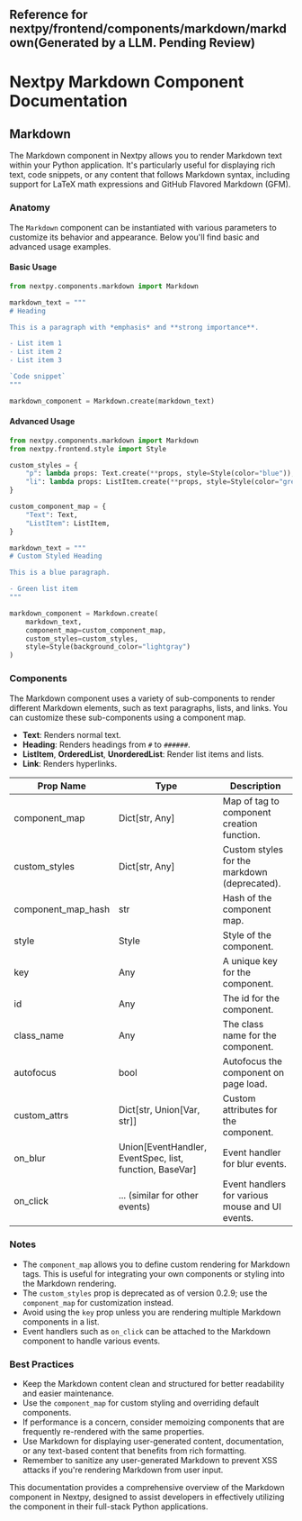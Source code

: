 ##  Reference for nextpy/frontend/components/markdown/markdown(Generated by a LLM. Pending Review)

# Nextpy Markdown Component Documentation

## Markdown

The Markdown component in Nextpy allows you to render Markdown text within your Python application. It's particularly useful for displaying rich text, code snippets, or any content that follows Markdown syntax, including support for LaTeX math expressions and GitHub Flavored Markdown (GFM).

### Anatomy

The `Markdown` component can be instantiated with various parameters to customize its behavior and appearance. Below you'll find basic and advanced usage examples.

#### Basic Usage

```python
from nextpy.components.markdown import Markdown

markdown_text = """
# Heading

This is a paragraph with *emphasis* and **strong importance**.

- List item 1
- List item 2
- List item 3

`Code snippet`
"""

markdown_component = Markdown.create(markdown_text)
```

#### Advanced Usage

```python
from nextpy.components.markdown import Markdown
from nextpy.frontend.style import Style

custom_styles = {
    "p": lambda props: Text.create(**props, style=Style(color="blue")),
    "li": lambda props: ListItem.create(**props, style=Style(color="green"))
}

custom_component_map = {
    "Text": Text,
    "ListItem": ListItem,
}

markdown_text = """
# Custom Styled Heading

This is a blue paragraph.

- Green list item
"""

markdown_component = Markdown.create(
    markdown_text,
    component_map=custom_component_map,
    custom_styles=custom_styles,
    style=Style(background_color="lightgray")
)
```

### Components

The Markdown component uses a variety of sub-components to render different Markdown elements, such as text paragraphs, lists, and links. You can customize these sub-components using a component map.

- **Text**: Renders normal text.
- **Heading**: Renders headings from `#` to `######`.
- **ListItem**, **OrderedList**, **UnorderedList**: Render list items and lists.
- **Link**: Renders hyperlinks.

| Prop Name          | Type                                                  | Description                                      |
|--------------------|-------------------------------------------------------|--------------------------------------------------|
| component_map      | Dict[str, Any]                                        | Map of tag to component creation function.       |
| custom_styles      | Dict[str, Any]                                        | Custom styles for the markdown (deprecated).     |
| component_map_hash | str                                                   | Hash of the component map.                       |
| style              | Style                                                 | Style of the component.                          |
| key                | Any                                                   | A unique key for the component.                  |
| id                 | Any                                                   | The id for the component.                        |
| class_name         | Any                                                   | The class name for the component.                |
| autofocus          | bool                                                  | Autofocus the component on page load.            |
| custom_attrs       | Dict[str, Union[Var, str]]                            | Custom attributes for the component.             |
| on_blur            | Union[EventHandler, EventSpec, list, function, BaseVar] | Event handler for blur events.                |
| on_click           | ... (similar for other events)                        | Event handlers for various mouse and UI events.  |

### Notes

- The `component_map` allows you to define custom rendering for Markdown tags. This is useful for integrating your own components or styling into the Markdown rendering.
- The `custom_styles` prop is deprecated as of version 0.2.9; use the `component_map` for customization instead.
- Avoid using the `key` prop unless you are rendering multiple Markdown components in a list.
- Event handlers such as `on_click` can be attached to the Markdown component to handle various events.

### Best Practices

- Keep the Markdown content clean and structured for better readability and easier maintenance.
- Use the `component_map` for custom styling and overriding default components.
- If performance is a concern, consider memoizing components that are frequently re-rendered with the same properties.
- Use Markdown for displaying user-generated content, documentation, or any text-based content that benefits from rich formatting.
- Remember to sanitize any user-generated Markdown to prevent XSS attacks if you're rendering Markdown from user input.

This documentation provides a comprehensive overview of the Markdown component in Nextpy, designed to assist developers in effectively utilizing the component in their full-stack Python applications.
